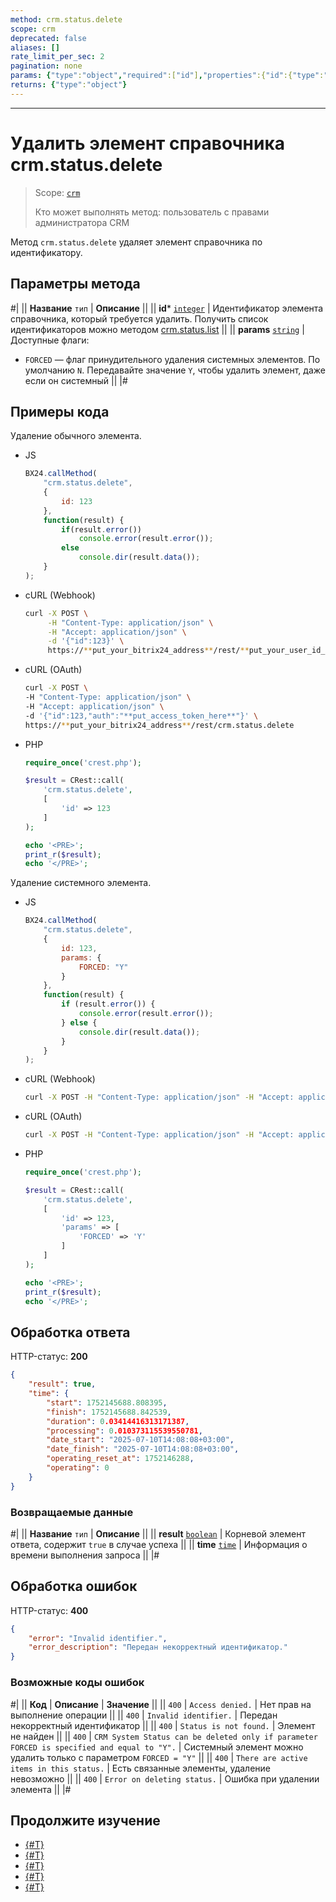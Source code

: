 ```yaml
---
method: crm.status.delete
scope: crm
deprecated: false
aliases: []
rate_limit_per_sec: 2
pagination: none
params: {"type":"object","required":["id"],"properties":{"id":{"type":"integer"}}}
returns: {"type":"object"}
---
```



---

# Удалить элемент справочника crm.status.delete

> Scope: [`crm`](../../scopes/permissions.md)
>
> Кто может выполнять метод: пользователь с правами администратора CRM

Метод `crm.status.delete` удаляет элемент справочника по идентификатору.

## Параметры метода



#|
|| **Название**
`тип` | **Описание** ||
|| **id*** 
[`integer`](../../data-types.md) | Идентификатор элемента справочника, который требуется удалить. Получить список идентификаторов можно методом [crm.status.list](./crm-status-list.md) ||
|| **params**
[`string`](../../data-types.md) | Доступные флаги:

- `FORCED` — флаг принудительного удаления системных элементов. По умолчанию `N`.
Передавайте значение `Y`, чтобы удалить элемент, даже если он системный ||
|#

## Примеры кода



Удаление обычного элемента.



- JS

    ```js
    BX24.callMethod(
        "crm.status.delete",
        {
            id: 123
        },
        function(result) {
            if(result.error())
                console.error(result.error());
            else
                console.dir(result.data());
        }
    );
    ```

- cURL (Webhook)

    ```bash
    curl -X POST \
         -H "Content-Type: application/json" \
         -H "Accept: application/json" \
         -d '{"id":123}' \
         https://**put_your_bitrix24_address**/rest/**put_your_user_id_here**/**put_your_webbhook_here**/crm.status.delete
    ```

- cURL (OAuth)

    ```bash
    curl -X POST \
    -H "Content-Type: application/json" \
    -H "Accept: application/json" \
    -d '{"id":123,"auth":"**put_access_token_here**"}' \
    https://**put_your_bitrix24_address**/rest/crm.status.delete
    ```

- PHP

    ```php
    require_once('crest.php');

    $result = CRest::call(
        'crm.status.delete',
        [
            'id' => 123
        ]
    );

    echo '<PRE>';
    print_r($result);
    echo '</PRE>';
    ```



Удаление системного элемента.



- JS

    ```js
    BX24.callMethod(
        "crm.status.delete",
        {
            id: 123,
            params: {
                FORCED: "Y"
            }
        },
        function(result) {
            if (result.error()) {
                console.error(result.error());
            } else {
                console.dir(result.data());
            }
        }
    );
    ```

- cURL (Webhook)

    ```bash
    curl -X POST -H "Content-Type: application/json" -H "Accept: application/json" -d '{"id":123,"params":{"FORCED":"Y"}}' https://**put_your_bitrix24_address**/rest/**put_your_user_id_here**/**put_your_webbhook_here**/crm.status.delete
    ```

- cURL (OAuth)

    ```bash
    curl -X POST -H "Content-Type: application/json" -H "Accept: application/json" -d '{"id":123,"params":{"FORCED":"Y"},"auth":"**put_access_token_here**"}' https://**put_your_bitrix24_address**/rest/crm.status.delete
    ```

- PHP

    ```php
    require_once('crest.php');

    $result = CRest::call(
        'crm.status.delete',
        [
            'id' => 123,
            'params' => [
                'FORCED' => 'Y'
            ]
        ]
    );

    echo '<PRE>';
    print_r($result);
    echo '</PRE>';
    ```



## Обработка ответа

HTTP-статус: **200**

```json
{
    "result": true,
    "time": {
        "start": 1752145688.808395,
        "finish": 1752145688.842539,
        "duration": 0.03414416313171387,
        "processing": 0.010373115539550781,
        "date_start": "2025-07-10T14:08:08+03:00",
        "date_finish": "2025-07-10T14:08:08+03:00",
        "operating_reset_at": 1752146288,
        "operating": 0
    }
}
```

### Возвращаемые данные

#|
|| **Название**
`тип` | **Описание** ||
|| **result** 
[`boolean`](../../data-types.md) | Корневой элемент ответа, содержит `true` в случае успеха ||
|| **time** 
[`time`](../../data-types.md#time) | Информация о времени выполнения запроса ||
|#

## Обработка ошибок

HTTP-статус: **400**

```json
{
    "error": "Invalid identifier.",
    "error_description": "Передан некорректный идентификатор."
}
```



### Возможные коды ошибок

#|
|| **Код** | **Описание** | **Значение** ||
|| `400`     | `Access denied.` | Нет прав на выполнение операции ||
|| `400`     | `Invalid identifier.` | Передан некорректный идентификатор ||
|| `400`     | `Status is not found.` | Элемент не найден ||
|| `400`     | `CRM System Status can be deleted only if parameter FORCED is specified and equal to "Y".` | Системный элемент можно удалить только с параметром `FORCED = "Y"` ||
|| `400`     | `There are active items in this status.` | Есть связанные элементы, удаление невозможно ||
|| `400`     | `Error on deleting status.` | Ошибка при удалении элемента ||
|#



## Продолжите изучение

- [{#T}](./crm-status-fields.md)
- [{#T}](./crm-status-list.md)
- [{#T}](./crm-status-get.md)
- [{#T}](./crm-status-add.md)
- [{#T}](./crm-status-update.md) 
